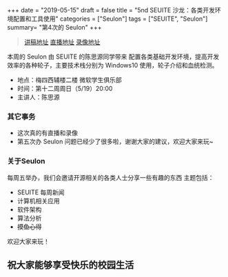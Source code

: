 +++
date = "2019-05-15"
draft = false
title = "5nd SEUITE 沙龙：各类开发环境配置和工具使用"
categories = ["Seulon"]
tags = ["SEUITE", "Seulon"]
summary= "第4次的 Seulon"
+++

> [讲稿地址](https://mirrors.seu.services/seulon/)
> [直播地址](https://live.bilibili.com/61306)
> [录像地址](https://mirrors.seu.services/seulon/)

本周的 Seulon 由 SEUITE 的陈思源同学带来 配置各类基础开发环境，提高开发效率的各种轮子，主要技术栈分别为 Windows10 使用，轮子介绍和血统检测。

- 地点：梅四西辅楼二楼 微软学生俱乐部
- 时间：第十二周周日（5/19）20:00
- 主讲人：陈思源

### 其它事务

- 这次真的有直播和录像
- 第五次办 Seulon 问题已经少了很多啦，谢谢大家的建议，欢迎大家来玩~

### 关于Seulon

每周五举办，我们会邀请开源相关的各类人士分享一些有趣的东西
主题包括：

- SEUITE 每周新闻
- 计算机相关应用
- 软件架构
- 算法分析
- ~~摸鱼心得~~

欢迎大家来玩！

## 祝大家能够享受快乐的校园生活